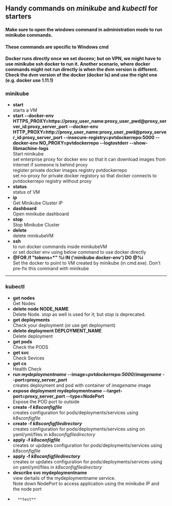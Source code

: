 ## Handy commands on _minikube_ and _kubectl_ for starters  
#### Make sure to open the windows command in administration mode to run minikube commands.  
#### These commands are specific to Windows cmd
#### Docker runs directly once we set docenv; but on VPN, we might have to use minikube ssh docker to run it. Another scenario, where docker commands might not run directly is when the dvm version is different. Check the dvm version of the docker (docker ls) and use the right one (e.g. docker use 1.11.1)
### minikube  
*	**start**  
		starts a VM  
*	**start --docker-env HTTPS_PROXY=https://proxy_user_name:proxy_user_pwd@proxy_server_id:proxy_server_port --docker-env HTTP_PROXY=http://proxy_user_name:proxy_user_pwd@proxy_server_id:proxy_server_port --insecure-registry=pvtdockerrepo:5000 --docker-env NO_PROXY=pvtdockerrepo --logtostderr --show-libmachine-logs**  
		Start minikube  
		set enterprise proxy for docker env so that it can download images from internet if someone is behind proxy  
		register private docker images registry pvtdockerrepo  
		set no-proxy for private docker registory so that docker connects to pvtdockerrepo registry without proxy  
*	**status**  
		status of VM  
*	**ip**  
		Get Minikube Cluster IP
*	**dashboard**  
		Open minikube dashboard
*	**stop**  
		Stop Minikube Cluster
*	**delete**  
		delete minikubeVM
*	**ssh <docker command>**  
		to run docker commands inside minikubeVM  
		or set docker env using below command to use docker directly
*	**@FOR /f "tokens=*" %i IN ('minikube docker-env') DO @%i**  
		Set the docker to point to VM created by minikube (in cmd.exe). Don't pre-fix this command with minikube

---
### kubectl
*	**get nodes**  
		Get Nodes
*	**delete node NODE_NAME**  
		Delete Node. _stop_ as well is used for it; but _stop_ is deprecated.
*	**get deployments**  
		Check your deployment (or use get deployment)
*	**delete deployment DEPLOYMENT_NAME**  
		Delete deployment
*	**get pods**  
		Check the PODS
*	**get svc**  
		Check Sevices
*	**get cs**  
		Health Check
*	**run _mydeploymentname_ --image=_pvtdockerrepo:5000_/_imagename_ --port=proxy_server_port**  
		creates deployment and pod with container of _imagename_ image
*	**expose deployment mydeploymentname --target-port=proxy_server_port --type=NodePort**  
		Expose the POD port to outside
*	**create -f _k8sconfigfile_**  
		creates configuration for pods/deployments/services using _k8sconfigfile_   
*	**create -f _k8sconfigfiledirectory_**  
		creates configuration for pods/deployments/services using on yaml/yml/files in _k8sconfigfiledirectory_   
*	**apply -f _k8sconfigfile_**  
		creates or updates configuration for pods/deployments/services using _k8sconfigfile_   
*	**apply -f _k8sconfigfiledirectory_**  
		creates or updates configuration for pods/deployments/services using on yaml/yml/files in _k8sconfigfiledirectory_   
*	**describe svc mydeploymentname**  
		view dertails of the mydeploymentname service.  
		Note down NodePort to access application using the minikube IP and the node port 
*       **test**
